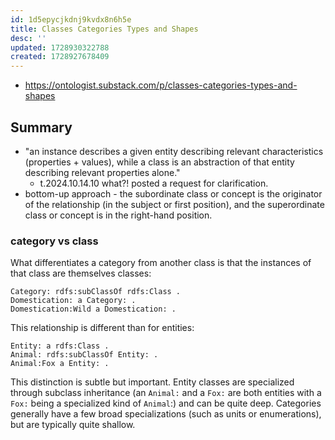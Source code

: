 ```yaml
---
id: 1d5epycjkdnj9kvdx8n6h5e
title: Classes Categories Types and Shapes
desc: ''
updated: 1728930322788
created: 1728927678409
---
```


- https://ontologist.substack.com/p/classes-categories-types-and-shapes

## Summary

- "an instance describes a given entity describing relevant characteristics (properties + values), while a class is an abstraction of that entity describing relevant properties alone."
  - t.2024.10.14.10 what?! posted a request for clarification.
- bottom-up approach - the subordinate class or concept is the originator of the relationship (in the subject or first position), and the superordinate class or concept is in the right-hand position.

### category vs class

What differentiates a category from another class is that the instances of that class are themselves classes:

```turtle
Category: rdfs:subClassOf rdfs:Class .
Domestication: a Category: .
Domestication:Wild a Domestication: .
```

This relationship is different than for entities:

```turtle
Entity: a rdfs:Class .
Animal: rdfs:subClassOf Entity: .
Animal:Fox a Entity: .
```

This distinction is subtle but important. Entity classes are specialized through subclass inheritance (an `Animal:` and a `Fox:` are both entities with a `Fox:` being a specialized kind of `Animal`:) and can be quite deep. Categories generally have a few broad specializations (such as units or enumerations), but are typically quite shallow.